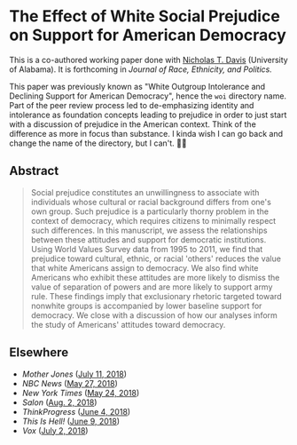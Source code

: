 The Effect of White Social Prejudice on Support for American Democracy
======================================================================

This is a co-authored working paper done with [Nicholas T. Davis](http://www.nicholastdavis.com/) (University of Alabama). It is forthcoming in *Journal of Race, Ethnicity, and Politics.* 

This paper was previously known as "White Outgroup Intolerance and Declining Support for American Democracy", hence the `woi` directory name. Part of the peer review process led to de-emphasizing identity and intolerance as foundation concepts leading to prejudice in order to just start with a discussion of prejudice in the American context. Think of the difference as more in focus than substance. I kinda wish I can go back and change the name of the directory, but I can't. 🤷‍♂️️

## Abstract

> Social prejudice constitutes an unwillingness to associate with individuals whose cultural or racial background differs from one's own group. Such prejudice is a particularly thorny problem in the context of democracy, which requires citizens to minimally respect such differences. In this manuscript, we assess the relationships between these attitudes and support for democratic institutions. Using World Values Survey data from 1995 to 2011, we find that prejudice toward cultural, ethnic, or racial 'others' reduces the value that white Americans assign to democracy. We also find white Americans who exhibit these attitudes are more likely to dismiss the value of separation of powers and are more likely to support army rule. These findings imply that exclusionary rhetoric targeted toward nonwhite groups is accompanied by lower baseline support for democracy. We close with a discussion of how our analyses inform the study of Americans' attitudes toward democracy.

## Elsewhere

- *Mother Jones* ([July 11, 2018](https://www.motherjones.com/kevin-drum/2018/07/immigrant-bashing-is-all-about-racism/))
- *NBC News* ([May 27, 2018](https://www.nbcnews.com/think/opinion/trump-effect-new-study-connects-white-american-intolerance-support-authoritarianism-ncna877886))
- *New York Times* ([May 24, 2018](https://www.nytimes.com/2018/05/24/opinion/trump-animals-immigrants-politics.html))
- *Salon* ([Aug. 2, 2018](https://www.salon.com/2018/08/02/are-white-people-ready-to-bail-on-democracy-these-researchers-say-the-danger-is-real/))
- *ThinkProgress* ([June 4, 2018](https://thinkprogress.org/new-study-trump-white-supremacy-awakening/))
- *This Is Hell!* ([June 9, 2018](https://soundcloud.com/this-is-hell/episode-1007-rising-signs))
- *Vox* ([July 2, 2018](https://www.vox.com/mischiefs-of-faction/2018/7/2/17524960/racism-authoritarianism-hand-in-hand))
